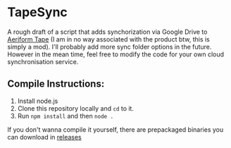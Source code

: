 # TapeSync
A rough draft of a script that adds synchorization via Google Drive to [Aeriform Tape](https://www.aeriform.io/docs/tape) (I am in no way associated with the product btw, this is simply a mod).
I'll probably add more sync folder options in the future. However in the mean time, feel free to modify the code for your own cloud synchronisation service. 

## Compile Instructions: 
1. Install node.js
2. Clone this repository locally and `cd` to it.
3. Run `npm install` and then `node .`

If you don't wanna compile it yourself, there are prepackaged binaries you can download in [releases](https://github.com/jy1263/TapeSync/releases/)
